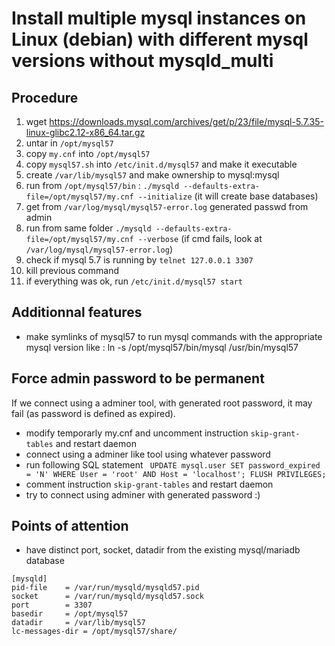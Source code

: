 # Install multiple mysql instances on Linux (debian) with different mysql versions without mysqld_multi

## Procedure

1. wget https://downloads.mysql.com/archives/get/p/23/file/mysql-5.7.35-linux-glibc2.12-x86_64.tar.gz
2. untar in `/opt/mysql57`
3. copy `my.cnf` into `/opt/mysql57`
4. copy `mysql57.sh` into `/etc/init.d/mysql57` and make it executable
5. create `/var/lib/mysql57` and make ownership to mysql:mysql
6. run from `/opt/mysql57/bin` : `./mysqld --defaults-extra-file=/opt/mysql57/my.cnf --initialize` (it will create base databases)
7. get from `/var/log/mysql/mysql57-error.log` generated passwd from admin
8. run from same folder `./mysqld --defaults-extra-file=/opt/mysql57/my.cnf --verbose` (if cmd fails, look at `/var/log/mysql/mysql57-error.log`)
9. check if mysql 5.7 is running by `telnet 127.0.0.1 3307`
10. kill previous command
11. if everything was ok, run `/etc/init.d/mysql57 start`


## Additionnal features

- make symlinks of mysql57 to run mysql commands with the appropriate mysql version like : ln -s /opt/mysql57/bin/mysql /usr/bin/mysql57

## Force admin password to be permanent

If we connect using a adminer tool, with generated root password, it may fail (as password is defined as expired).
- modify temporarly my.cnf and uncomment instruction `skip-grant-tables` and restart daemon
- connect using a adminer like tool using whatever password
- run following SQL statement ` UPDATE mysql.user SET password_expired = 'N' WHERE User = 'root' AND Host = 'localhost'; FLUSH PRIVILEGES;` 
- comment instruction `skip-grant-tables` and restart daemon
- try to connect using adminer with generated password :)

## Points of attention

- have distinct port, socket, datadir from the existing mysql/mariadb database
```
[mysqld]
pid-file    = /var/run/mysqld/mysqld57.pid
socket      = /var/run/mysqld/mysqld57.sock
port        = 3307
basedir     = /opt/mysql57
datadir     = /var/lib/mysql57
lc-messages-dir = /opt/mysql57/share/
```